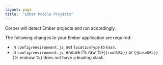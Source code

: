 ```yaml
---
layout: page
title:  "Ember Mobile Projects"
---
```


Corber will detect Ember projects and run accordingly.

The following changes to your Ember application are required:

- In `config/environment.js`, set `locationType` to `hash`.
- In `config/environment.js`, ensure {% raw %}`{{rootURL}}` or `{{baseURL}}`{% endraw %} does not have a leading slash.
